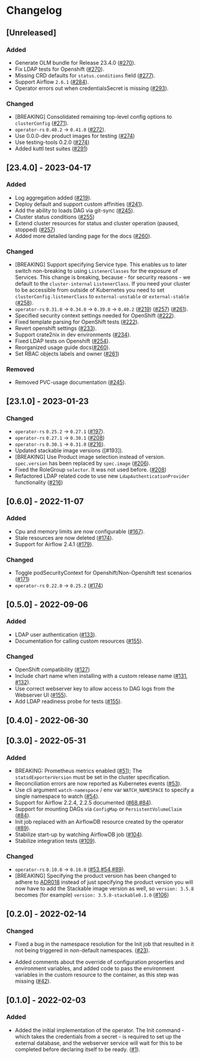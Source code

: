 # Changelog

## [Unreleased]

### Added

- Generate OLM bundle for Release 23.4.0 ([#270]).
- Fix LDAP tests for Openshift ([#270]).
- Missing CRD defaults for `status.conditions` field ([#277]).
- Support Airflow `2.6.1` ([#284]).
- Operator errors out when credentialsSecret is missing ([#293]).

### Changed

- [BREAKING] Consolidated remaining top-level config options to `clusterConfig` ([#271]).
- `operator-rs` `0.40.2` -> `0.41.0` ([#272]).
- Use 0.0.0-dev product images for testing ([#274])
- Use testing-tools 0.2.0 ([#274])
- Added kuttl test suites ([#291])

[#270]: https://github.com/stackabletech/airflow-operator/pull/270
[#271]: https://github.com/stackabletech/airflow-operator/pull/271
[#272]: https://github.com/stackabletech/airflow-operator/pull/272
[#274]: https://github.com/stackabletech/airflow-operator/pull/274
[#277]: https://github.com/stackabletech/airflow-operator/pull/277
[#284]: https://github.com/stackabletech/airflow-operator/pull/284
[#291]: https://github.com/stackabletech/airflow-operator/pull/291
[#293]: https://github.com/stackabletech/airflow-operator/pull/293

## [23.4.0] - 2023-04-17

### Added

- Log aggregation added ([#219]).
- Deploy default and support custom affinities ([#241]).
- Add the ability to loads DAG via git-sync ([#245]).
- Cluster status conditions ([#255])
- Extend cluster resources for status and cluster operation (paused, stopped) ([#257])
- Added more detailed landing page for the docs ([#260]).

### Changed

- [BREAKING] Support specifying Service type.
  This enables us to later switch non-breaking to using `ListenerClasses` for the exposure of Services.
  This change is breaking, because - for security reasons - we default to the `cluster-internal` `ListenerClass`.
  If you need your cluster to be accessible from outside of Kubernetes you need to set `clusterConfig.listenerClass`
  to `external-unstable` or `external-stable` ([#258]).
- `operator-rs` `0.31.0` -> `0.34.0` -> `0.39.0` -> `0.40.2` ([#219]) ([#257]) ([#261]).
- Specified security context settings needed for OpenShift ([#222]).
- Fixed template parsing for OpenShift tests ([#222]).
- Revert openshift settings ([#233]).
- Support crate2nix in dev environments ([#234]).
- Fixed LDAP tests on Openshift ([#254]).
- Reorganized usage guide docs([#260]).
- Set RBAC objects labels and owner ([#261])

### Removed

- Removed PVC-usage documentation ([#245]).

[#219]: https://github.com/stackabletech/airflow-operator/pull/219
[#222]: https://github.com/stackabletech/airflow-operator/pull/222
[#233]: https://github.com/stackabletech/airflow-operator/pull/233
[#234]: https://github.com/stackabletech/airflow-operator/pull/234
[#241]: https://github.com/stackabletech/airflow-operator/pull/241
[#245]: https://github.com/stackabletech/airflow-operator/pull/245
[#254]: https://github.com/stackabletech/airflow-operator/pull/254
[#255]: https://github.com/stackabletech/airflow-operator/pull/255
[#257]: https://github.com/stackabletech/airflow-operator/pull/257
[#258]: https://github.com/stackabletech/airflow-operator/pull/258
[#260]: https://github.com/stackabletech/airflow-operator/pull/260
[#261]: https://github.com/stackabletech/airflow-operator/pull/261

## [23.1.0] - 2023-01-23

### Changed

- `operator-rs` `0.25.2` -> `0.27.1` ([#197]).
- `operator-rs` `0.27.1` -> `0.30.1` ([#208])
- `operator-rs` `0.30.1` -> `0.31.0` ([#216]).
- Updated stackable image versions ([#193]).
- [BREAKING] Use Product image selection instead of version. `spec.version` has been replaced by `spec.image` ([#206]).
- Fixed the RoleGroup `selector`. It was not used before. ([#208])
- Refactored LDAP related code to use new `LdapAuthenticationProvider` functionality ([#216])

[#197]: https://github.com/stackabletech/airflow-operator/pull/197
[#206]: https://github.com/stackabletech/airflow-operator/pull/206
[#208]: https://github.com/stackabletech/airflow-operator/pull/208
[#216]: https://github.com/stackabletech/airflow-operator/pull/216

## [0.6.0] - 2022-11-07

### Added

- Cpu and memory limits are now configurable ([#167]).
- Stale resources are now deleted ([#174]).
- Support for Airflow 2.4.1 ([#179]).

### Changed

- Toggle podSecurityContext for Openshift/Non-Openshift test scenarios ([#171])
- `operator-rs` `0.22.0` -> `0.25.2` ([#174])

[#167]: https://github.com/stackabletech/airflow-operator/pull/167
[#171]: https://github.com/stackabletech/airflow-operator/pull/171
[#174]: https://github.com/stackabletech/airflow-operator/pull/174
[#179]: https://github.com/stackabletech/airflow-operator/pull/179

## [0.5.0] - 2022-09-06

### Added

- LDAP user authentication ([#133]).
- Documentation for calling custom resources ([#155]).

### Changed

- OpenShift compatibility ([#127])
- Include chart name when installing with a custom release name ([#131], [#132]).
- Use correct webserver key to allow access to DAG logs from the Webserver UI ([#155]).
- Add LDAP readiness probe for tests ([#155]).

[#127]: https://github.com/stackabletech/airflow-operator/pull/127
[#131]: https://github.com/stackabletech/airflow-operator/pull/131
[#132]: https://github.com/stackabletech/airflow-operator/pull/132
[#133]: https://github.com/stackabletech/airflow-operator/pull/133
[#155]: https://github.com/stackabletech/airflow-operator/pull/155

## [0.4.0] - 2022-06-30

## [0.3.0] - 2022-05-31

### Added

- BREAKING: Prometheus metrics enabled ([#51]); The `statsdExporterVersion` must
  be set in the cluster specification.
- Reconciliation errors are now reported as Kubernetes events ([#53]).
- Use cli argument `watch-namespace` / env var `WATCH_NAMESPACE` to specify
  a single namespace to watch ([#54]).
- Support for Airflow 2.2.4, 2.2.5 documented ([#68],[#84]).
- Support for mounting DAGs via `ConfigMap` or `PersistentVolumeClaim` ([#84]).
- Init job replaced with an AirflowDB resource created by the operator  ([#89]).
- Stabilize start-up by watching AirflowDB job ([#104]).
- Stabilize integration tests ([#109]).

### Changed

- `operator-rs` `0.10.0` -> `0.18.0` ([#53],[#54],[#89]).
- [BREAKING] Specifying the product version has been changed to adhere to [ADR018](https://docs.stackable.tech/home/contributor/adr/ADR018-product_image_versioning.html) instead of just specifying the product version you will now have to add the Stackable image version as well, so `version: 3.5.8` becomes (for example) `version: 3.5.8-stackable0.1.0` ([#106])

[#51]: https://github.com/stackabletech/airflow-operator/pull/51
[#53]: https://github.com/stackabletech/airflow-operator/pull/53
[#54]: https://github.com/stackabletech/airflow-operator/pull/54
[#68]: https://github.com/stackabletech/airflow-operator/pull/68
[#84]: https://github.com/stackabletech/airflow-operator/pull/84
[#89]: https://github.com/stackabletech/airflow-operator/pull/89
[#104]: https://github.com/stackabletech/airflow-operator/pull/104
[#106]: https://github.com/stackabletech/airflow-operator/pull/106
[#109]: https://github.com/stackabletech/airflow-operator/pull/109

## [0.2.0] - 2022-02-14

### Changed
- Fixed a bug in the namespace resolution for the Init job that resulted in it not being triggered in non-default
namespaces. ([#23]).

[#23]: https://github.com/stackabletech/airflow-operator/pull/23

- Added comments about the override of configuration properties and environment variables, and added code to pass the environment variables in the custom resource to the container, as this step was missing ([#42]).

[#42]: https://github.com/stackabletech/airflow-operator/pull/42

## [0.1.0] - 2022-02-03

### Added

- Added the initial implementation of the operator. The Init command - which takes the credentials from a secret - is required to set up the external database, and the webserver service will wait for this to be completed before declaring itself to be ready. ([#1]).

[#1]: https://github.com/stackabletech/airflow-operator/pull/1
